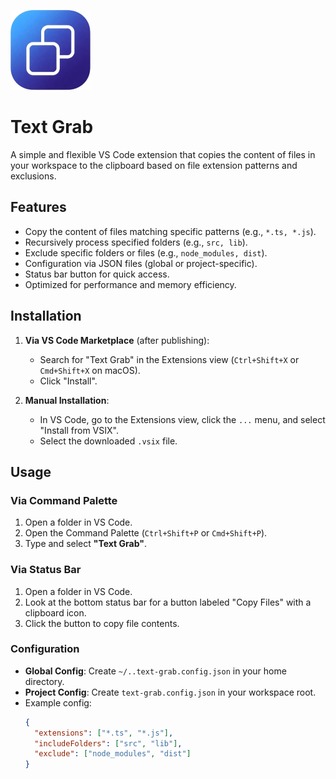 ![File Content Combiner Icon](images/icon.png)

# Text Grab

A simple and flexible VS Code extension that copies the content of files in your workspace to the clipboard based on file extension patterns and exclusions.

## Features

- Copy the content of files matching specific patterns (e.g., `*.ts, *.js`).
- Recursively process specified folders (e.g., `src, lib`).
- Exclude specific folders or files (e.g., `node_modules, dist`).
- Configuration via JSON files (global or project-specific).
- Status bar button for quick access.
- Optimized for performance and memory efficiency.

## Installation

1. **Via VS Code Marketplace** (after publishing):

   - Search for "Text Grab" in the Extensions view (`Ctrl+Shift+X` or `Cmd+Shift+X` on macOS).
   - Click "Install".

2. **Manual Installation**:
  
     - In VS Code, go to the Extensions view, click the `...` menu, and select "Install from VSIX".
   - Select the downloaded `.vsix` file.

## Usage

### Via Command Palette

1. Open a folder in VS Code.
2. Open the Command Palette (`Ctrl+Shift+P` or `Cmd+Shift+P`).
3. Type and select **"Text Grab"**.

### Via Status Bar

1. Open a folder in VS Code.
2. Look at the bottom status bar for a button labeled "Copy Files" with a clipboard icon.
3. Click the button to copy file contents.

### Configuration

- **Global Config**: Create `~/..text-grab.config.json` in your home directory.
- **Project Config**: Create `text-grab.config.json` in your workspace root.
- Example config:
  ```json
  {
    "extensions": ["*.ts", "*.js"],
    "includeFolders": ["src", "lib"],
    "exclude": ["node_modules", "dist"]
  }
  ```
